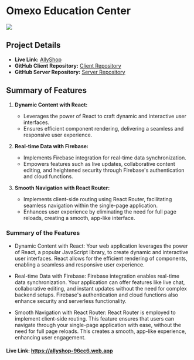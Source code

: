 # Omexo Education Center

<img src="https://i.ibb.co/b6xKY3Q/screencapture-allyshop-96cc6-web-app-2023-12-14-17-31-39-1.png"/>

## Project Details

- **Live Link:** [AllyShop](https://allyshop-96cc6.web.app)
- **GitHub Client Repository:** [Client Repository](https://github.com/developerbadrul/full-auth-react)
- **GitHub Server Repository:** [Server Repository](https://github.com/developerbadrul/SnapArt-Studio-Server)

## Summary of Features

1. **Dynamic Content with React:**
   - Leverages the power of React to craft dynamic and interactive user interfaces.
   - Ensures efficient component rendering, delivering a seamless and responsive user experience.

2. **Real-time Data with Firebase:**
   - Implements Firebase integration for real-time data synchronization.
   - Empowers features such as live updates, collaborative content editing, and heightened security through Firebase's authentication and cloud functions.

3. **Smooth Navigation with React Router:**
   - Implements client-side routing using React Router, facilitating seamless navigation within the single-page application.
   - Enhances user experience by eliminating the need for full page reloads, creating a smooth, app-like interface.



### Summary of the Features 

- Dynamic Content with React: Your web application leverages the power of React, a popular JavaScript library, to create dynamic and interactive user interfaces. React allows for the efficient rendering of components, enabling a seamless and responsive user experience.

- Real-time Data with Firebase: Firebase integration enables real-time data synchronization. Your application can offer features like live chat, collaborative editing, and instant updates without the need for complex backend setups. Firebase's authentication and cloud functions also enhance security and serverless functionality.

- Smooth Navigation with React Router: React Router is employed to implement client-side routing. This feature ensures that users can navigate through your single-page application with ease, without the need for full page reloads. This creates a smooth, app-like experience, enhancing user engagement.

#### Live Link: https://allyshop-96cc6.web.app

